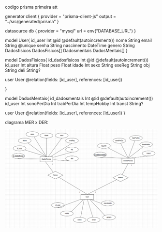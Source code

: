 codigo prisma primeira att

generator client {
  provider = "prisma-client-js"
  output   = "../src/generated/prisma"
}

datasource db {
  provider = "mysql"
  url      = env("DATABASE_URL")
}

model User{
  id_user Int @id @default(autoincrement())
  nome String
  email String @unique
  senha String
  nascimento DateTime
  genero String
  Dadosfisicos DadosFisicos[]
  Dadosmentais DadosMentais[]
}

model DadosFisicos{
  id_dadosfisicos Int @id @default(autoincrement())
  id_user Int
  altura Float
  peso Float
  idade Int
  sexo String
  exeReg String
  obj String
  deli String?

  user User @relation(fields: [id_user], references: [id_user])

}

model DadosMentais{
  id_dadosmentais Int @id @default(autoincrement())
  id_user Int
  sonoPerDia Int
  trabPerDia Int
  tempHobby Int
  transt String?

  user User @relation(fields: [id_user], references: [id_user])
}







diagrama MER x DER:

![alt text](image.png)